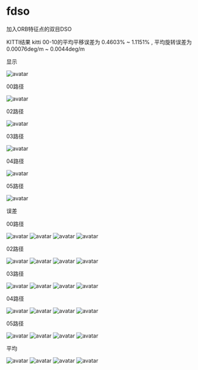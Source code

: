﻿# fdso
加入ORB特征点的双目DSO

KITTI结果
kitti 00-10的平均平移误差为 0.4603% ~ 1.1151% , 平均旋转误差为0.00076deg/m ~ 0.0044deg/m

显示

![avatar](result/show.png)

00路径

![avatar](result/plot_path/00.png)

02路径

![avatar](result/plot_path/02.png)

03路径

![avatar](result/plot_path/03.png)

04路径

![avatar](result/plot_path/04.png)

05路径

![avatar](result/plot_path/05.png)


误差

00路径

![avatar](result/plot_error/00_rl.png)
![avatar](result/plot_error/00_rs.png)
![avatar](result/plot_error/00_tl.png)
![avatar](result/plot_error/00_ts.png)

02路径

![avatar](result/plot_error/02_rl.png)
![avatar](result/plot_error/02_rs.png)
![avatar](result/plot_error/02_tl.png)
![avatar](result/plot_error/02_ts.png)

03路径

![avatar](result/plot_error/03_rl.png)
![avatar](result/plot_error/03_rs.png)
![avatar](result/plot_error/03_tl.png)
![avatar](result/plot_error/03_ts.png)

04路径

![avatar](result/plot_error/04_rl.png)
![avatar](result/plot_error/04_rs.png)
![avatar](result/plot_error/04_tl.png)
![avatar](result/plot_error/04_ts.png)

05路径

![avatar](result/plot_error/05_rl.png)
![avatar](result/plot_error/05_rs.png)
![avatar](result/plot_error/05_tl.png)
![avatar](result/plot_error/05_ts.png)

平均

![avatar](result/plot_error/avg_rl.png)
![avatar](result/plot_error/avg_rs.png)
![avatar](result/plot_error/avg_tl.png)
![avatar](result/plot_error/avg_ts.png)
